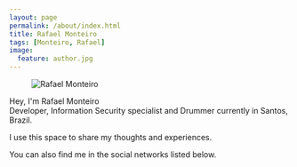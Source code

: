 ```yaml
---
layout: page
permalink: /about/index.html
title: Rafael Monteiro
tags: [Monteiro, Rafael]
image:
  feature: author.jpg
---
```

<figure>
  <img src="{{ site.url }}/images/author.jpg" alt="Rafael Monteiro">
</figure>  

Hey, I'm Rafael Monteiro    
Developer, Information Security specialist and Drummer currently in Santos,
Brazil.  

I use this space to share my thoughts and experiences.  

You can also find me in the social networks listed below.
